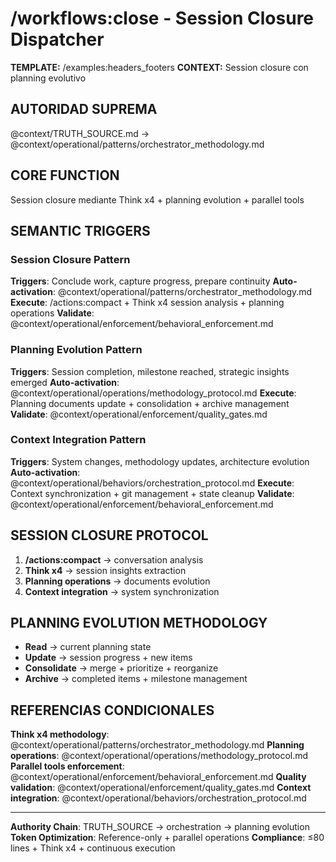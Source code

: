 # /workflows:close - Session Closure Dispatcher

**TEMPLATE:** /examples:headers_footers
**CONTEXT:** Session closure con planning evolutivo

## AUTORIDAD SUPREMA
@context/TRUTH_SOURCE.md → @context/operational/patterns/orchestrator_methodology.md

## CORE FUNCTION
Session closure mediante Think x4 + planning evolution + parallel tools

## SEMANTIC TRIGGERS

### Session Closure Pattern
**Triggers**: Conclude work, capture progress, prepare continuity
**Auto-activation**: @context/operational/patterns/orchestrator_methodology.md
**Execute**: /actions:compact + Think x4 session analysis + planning operations
**Validate**: @context/operational/enforcement/behavioral_enforcement.md

### Planning Evolution Pattern
**Triggers**: Session completion, milestone reached, strategic insights emerged
**Auto-activation**: @context/operational/operations/methodology_protocol.md
**Execute**: Planning documents update + consolidation + archive management
**Validate**: @context/operational/enforcement/quality_gates.md

### Context Integration Pattern
**Triggers**: System changes, methodology updates, architecture evolution
**Auto-activation**: @context/operational/behaviors/orchestration_protocol.md
**Execute**: Context synchronization + git management + state cleanup
**Validate**: @context/operational/enforcement/behavioral_enforcement.md

## SESSION CLOSURE PROTOCOL
1. **/actions:compact** → conversation analysis
2. **Think x4** → session insights extraction
3. **Planning operations** → documents evolution
4. **Context integration** → system synchronization

## PLANNING EVOLUTION METHODOLOGY
- **Read** → current planning state
- **Update** → session progress + new items
- **Consolidate** → merge + prioritize + reorganize
- **Archive** → completed items + milestone management

## REFERENCIAS CONDICIONALES
**Think x4 methodology**: @context/operational/patterns/orchestrator_methodology.md
**Planning operations**: @context/operational/operations/methodology_protocol.md
**Parallel tools enforcement**: @context/operational/enforcement/behavioral_enforcement.md
**Quality validation**: @context/operational/enforcement/quality_gates.md
**Context integration**: @context/operational/behaviors/orchestration_protocol.md

---
**Authority Chain**: TRUTH_SOURCE → orchestration → planning evolution
**Token Optimization**: Reference-only + parallel operations
**Compliance**: ≤80 lines + Think x4 + continuous execution